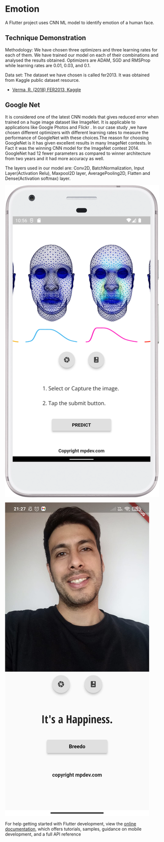 # Emotion

A Flutter project uses CNN ML model to identify emotion of a human face.

## Technique Demonstration

Methodology:
We have chosen three optimizers and three learning rates for each of them. We have trained our model on each of their combinations and analysed the results obtained. Optimizers are ADAM, SGD and RMSProp while learning rates are 0.01, 0.03, and 0.1. 
 
 
Data set:
The dataset we have chosen is called fer2013. It was obtained from Kaggle public dataset resource.


- [Verma, R. (2018) FER2013, Kaggle]([https://docs.flutter.dev/get-started/codelab](https://www.kaggle.com/datasets/deadskull7/fer2013))

## Google Net
It is considered one of the latest CNN models that gives reduced error when trained on a huge image dataset like ImageNet. It is applicable to applications like Google Photos and Flickr . In our case study ,we have chosen different optimizers with different learning rates to measure the performance of GoogleNet with these choices.The reason for choosing GoogleNet is it has given excellent results in many ImageNet contests. In Fact it was the winning CNN model for the ImageNet contest 2014. GoogleNet had 12 fewer parameters as compared to winner architecture from two years and it had more accuracy as well.

The layers used in our model are: Conv2D, BatchNormalization, Input Layer(Activation Relu), Maxpool2D layer, AveragePooling2D, Flatten and Dense(Activation softmax) layer.

![home](https://github.com/lvlasuod/Emotion/blob/master/home.png)

![Predicted](https://github.com/lvlasuod/Emotion/blob/master/Predicted.jpeg)

For help getting started with Flutter development, view the
[online documentation](https://docs.flutter.dev/), which offers tutorials,
samples, guidance on mobile development, and a full API reference
